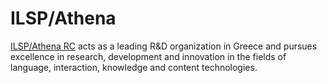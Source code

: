 # ILSP/Athena

[ILSP/Athena RC](https://www.athenarc.gr/en/ilsp) acts as a leading R&D organization in Greece and pursues excellence in research, development and innovation in the fields of language, interaction, knowledge and content technologies.

